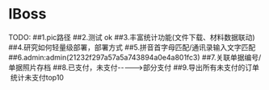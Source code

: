 # IBoss

TODO:
##1.pic路径
##2.测试 ok
##3.丰富统计功能(文件下载、材料数据联动)
##4.研究如何轻量级部署，部署方式
##5.拼音首字母匹配/通讯录输入文字匹配
##6.admin:admin(21232f297a57a5a743894a0e4a801fc3) 
##7.关联单据编号/单据照片存档
##8.已支付，未支付----->部分支付
##9.导出所有未支付的订单  统计未支付top10
